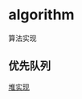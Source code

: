 # algorithm

算法实现

## 优先队列

[堆实现](https://github.com/xjq7/algorithm/blob/main/%E4%BC%98%E5%85%88%E9%98%9F%E5%88%97/PriorityQueue-Heap.js)
